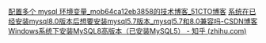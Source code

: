 [配置多个 mysql 环境变量_mob64ca12eb3858的技术博客_51CTO博客](https://blog.51cto.com/u_16213410/7036949)
[系统在已经安装mysql8.0版本后想要安装mysql5.7版本_mysql5.7和8.0兼容吗-CSDN博客](https://blog.csdn.net/qq_45804675/article/details/128936990)
[Windows系统下安装MySQL8高版本（已安装MySQL5） - 知乎 (zhihu.com)](https://zhuanlan.zhihu.com/p/599865266)